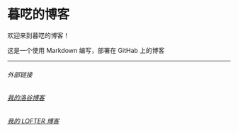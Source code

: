 # 暮呓的博客

欢迎来到暮呓的博客！

这是一个使用 Markdown 编写，部署在 GitHab 上的博客

---
###### 外部链接
###### [我的洛谷博客](https://muhyih.blog.luogu.org/)
###### [我的 LOFTER 博客](https://seven-celsius-sunny.lofter.com/)

